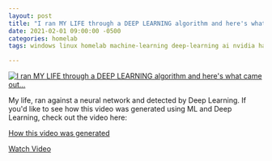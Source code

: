 ```yaml
---
layout: post
title: "I ran MY LIFE through a DEEP LEARNING algorithm and here's what came out..."
date: 2021-02-01 09:00:00 -0500
categories: homelab
tags: windows linux homelab machine-learning deep-learning ai nvidia hardware life

---
```


[![I ran MY LIFE through a DEEP LEARNING algorithm and here's what came out...](https://img.youtube.com/vi/76bQjX-042U/0.jpg)](https://www.youtube.com/watch?v=76bQjX-042U "I ran MY LIFE through a DEEP LEARNING algorithm and here's what came out...")

My life, ran against a neural network and detected by Deep Learning.  If you'd like to see how this video was generated using ML and Deep Learning, check out the video here: 

[How this video was generated](https://www.youtube.com/watch?v=mDUa5sY4Jeo)


[Watch Video](https://www.youtube.com/watch?v=76bQjX-042U)
